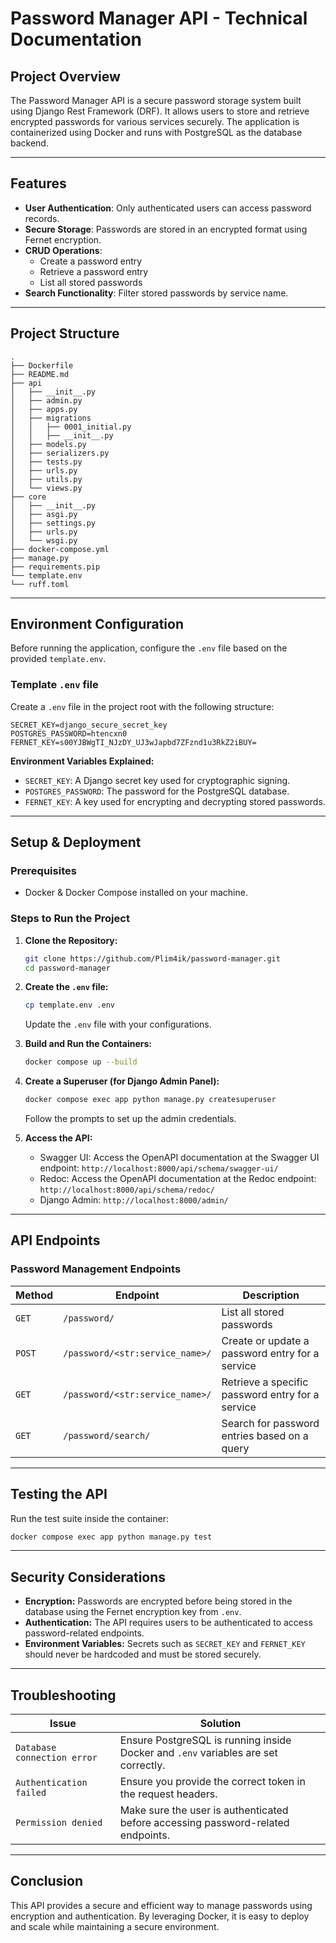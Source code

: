 # **Password Manager API - Technical Documentation**

## **Project Overview**
The Password Manager API is a secure password storage system built using Django Rest Framework (DRF). It allows users to store and retrieve encrypted passwords for various services securely. The application is containerized using Docker and runs with PostgreSQL as the database backend.

---

## **Features**
- **User Authentication**: Only authenticated users can access password records.
- **Secure Storage**: Passwords are stored in an encrypted format using Fernet encryption.
- **CRUD Operations**:
  - Create a password entry
  - Retrieve a password entry
  - List all stored passwords
- **Search Functionality**: Filter stored passwords by service name.

---

## **Project Structure**
```
.
├── Dockerfile
├── README.md
├── api
│   ├── __init__.py
│   ├── admin.py
│   ├── apps.py
│   ├── migrations
│   │   ├── 0001_initial.py
│   │   ├── __init__.py
│   ├── models.py
│   ├── serializers.py
│   ├── tests.py
│   ├── urls.py
│   ├── utils.py
│   └── views.py
├── core
│   ├── __init__.py
│   ├── asgi.py
│   ├── settings.py
│   ├── urls.py
│   └── wsgi.py
├── docker-compose.yml
├── manage.py
├── requirements.pip
└── template.env
└── ruff.toml
```

---

## **Environment Configuration**
Before running the application, configure the `.env` file based on the provided `template.env`.

### **Template `.env` file**
Create a `.env` file in the project root with the following structure:
```
SECRET_KEY=django_secure_secret_key
POSTGRES_PASSWORD=htencxn0
FERNET_KEY=s00YJBWgTI_NJzDY_UJ3wJapbd7ZFznd1u3RkZ2iBUY=
```

**Environment Variables Explained:**
- `SECRET_KEY`: A Django secret key used for cryptographic signing.
- `POSTGRES_PASSWORD`: The password for the PostgreSQL database.
- `FERNET_KEY`: A key used for encrypting and decrypting stored passwords.

---

## **Setup & Deployment**

### **Prerequisites**
- Docker & Docker Compose installed on your machine.

### **Steps to Run the Project**

1. **Clone the Repository:**
   ```sh
   git clone https://github.com/Plim4ik/password-manager.git
   cd password-manager
   ```

2. **Create the `.env` file:**
   ```sh
   cp template.env .env
   ```
   Update the `.env` file with your configurations.

3. **Build and Run the Containers:**
   ```sh
   docker compose up --build
   ```

5. **Create a Superuser (for Django Admin Panel):**
   ```sh
   docker compose exec app python manage.py createsuperuser
   ```
   Follow the prompts to set up the admin credentials.

6. **Access the API:**
   - Swagger UI: Access the OpenAPI documentation at the Swagger UI endpoint: `http://localhost:8000/api/schema/swagger-ui/`
   - Redoc: Access the OpenAPI documentation at the Redoc endpoint: `http://localhost:8000/api/schema/redoc/`
   - Django Admin: `http://localhost:8000/admin/`

---

## **API Endpoints**

### **Password Management Endpoints**

| Method | Endpoint                          | Description                     |
|--------|----------------------------------|---------------------------------|
| `GET`  | `/password/`                     | List all stored passwords       |
| `POST` | `/password/<str:service_name>/`  | Create or update a password entry for a service |
| `GET`  | `/password/<str:service_name>/`  | Retrieve a specific password entry for a service |
| `GET`  | `/password/search/`              | Search for password entries based on a query |

---

## **Testing the API**
Run the test suite inside the container:
```sh
docker compose exec app python manage.py test
```

---

## **Security Considerations**
- **Encryption:** Passwords are encrypted before being stored in the database using the Fernet encryption key from `.env`.
- **Authentication:** The API requires users to be authenticated to access password-related endpoints.
- **Environment Variables:** Secrets such as `SECRET_KEY` and `FERNET_KEY` should never be hardcoded and must be stored securely.

---

## **Troubleshooting**
| Issue | Solution |
|-------|----------|
| `Database connection error` | Ensure PostgreSQL is running inside Docker and `.env` variables are set correctly. |
| `Authentication failed` | Ensure you provide the correct token in the request headers. |
| `Permission denied` | Make sure the user is authenticated before accessing password-related endpoints. |

---

## **Conclusion**
This API provides a secure and efficient way to manage passwords using encryption and authentication. By leveraging Docker, it is easy to deploy and scale while maintaining a secure environment.

